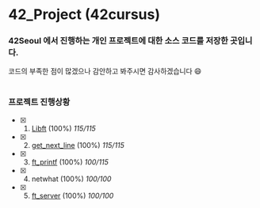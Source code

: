 # **42_Project (42cursus)**<br>
### 42Seoul 에서 진행하는 개인 프로젝트에 대한 소스 코드를 저장한 곳입니다.<br>
코드의 부족한 점이 많겠으나 감안하고 봐주시면 감사하겠습니다 :smile:<br>
<br>
### **프로젝트 진행상황**
- [x] 1. [Libft](https://github.com/ukjinlee66/42Seoul/tree/master/Libft) (100%)  *115/115*
- [x] 2. [get_next_line](https://github.com/ukjinlee66/42Seoul/tree/master/get_net_line) (100%)  *115/115*
- [x] 3. [ft_printf](https://github.com/ukjinlee66/42Seoul/tree/master/printf) (100%)  *100/115*
- [x] 4. netwhat (100%)  *100/100*
- [x] 5. [ft_server](https://github.com/ukjinlee66/42Seoul/tree/master/ft_server) (100%)  *100/100*
